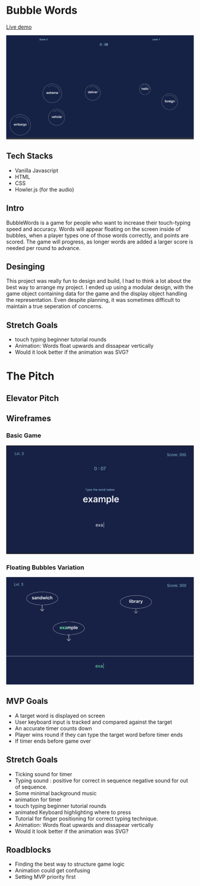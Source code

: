 # Bubble Words

[Live demo](https://pkeen.github.io/BubbleWords/)

![Floating Bubbles Variation](./src/images/screenshot.png)

## Tech Stacks
* Vanilla Javascript
* HTML
* CSS
* Howler.js (for the audio)

## Intro 
BubbleWords is a game for people who want to increase their touch-typing speed and accuracy. 
Words will appear floating on the screen inside of bubbles, when a player types one of those words correctly, and points are scored. 
The game will progress, as longer words are added a larger score is needed per round to advance. 


## Desinging
This project was really fun to design and build, I had to think a lot about the best way to arrange my project.
I ended up using a modular design, with the game object containing data for the game and the display object handling the representation. 
Even despite planning, it was sometimes difficult to maintain a true seperation of concerns. 

## Stretch Goals
* touch typing beginner tutorial rounds
* Animation: Words float upwards and dissapear vertically
* Would it look better if the animation was SVG?

# The Pitch

## Elevator Pitch


## Wireframes
### Basic Game
![Basic view](./src/images/basic-game.png)
### Floating Bubbles Variation
![Floating Bubbles Variation](./src/images/floating-bubbles-variation.png)

## MVP Goals
* A target word is displayed on screen
* User keyboard input is tracked and compared against the target
* An accurate timer counts down
* Player wins round if they can type the target word before timer ends
* If timer ends before game over

## Stretch Goals
* Ticking sound for timer
* Typing sound : positive for correct in sequence negative sound for out of sequence. 
* Some minimal background music
* animation for timer
* touch typing beginner tutorial rounds
* animated Keyboard highlighting where to press
* Tutorial for finger positioning for correct typing technique. 
* Animation: Words float upwards and dissapear vertically
* Would it look better if the animation was SVG?

## Roadblocks
* Finding the best way to structure game logic
* Animation could get confusing
* Setting MVP priority first